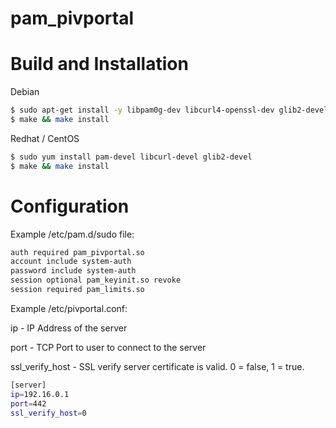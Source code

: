 pam_pivportal
==================

Build and Installation
====

Debian

```bash
$ sudo apt-get install -y libpam0g-dev libcurl4-openssl-dev glib2-devel
$ make && make install
```

Redhat / CentOS

```bash
$ sudo yum install pam-devel libcurl-devel glib2-devel
$ make && make install
```

Configuration
====

Example /etc/pam.d/sudo file:

```bash
auth required pam_pivportal.so
account include system-auth
password include system-auth
session optional pam_keyinit.so revoke
session required pam_limits.so
```

Example /etc/pivportal.conf:

ip - IP Address of the server

port - TCP Port to user to connect to the server

ssl_verify_host - SSL verify server certificate is valid. 0 = false, 1 = true.

```bash
[server]
ip=192.16.0.1
port=442
ssl_verify_host=0
```